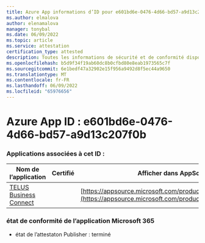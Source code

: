 ```yaml
---
title: Azure App informations d’ID pour e601bd6e-0476-4d66-bd57-a9d13c207f0b
ms.author: elmalova
author: elenamalova
manager: tonybal
ms.date: 06/09/2022
ms.topic: article
ms.service: attestation
certification_type: attested
description: Toutes les informations de sécurité et de conformité disponibles pour e601bd6e-0476-4d66-bd57-a9d13c207f0b.
ms.openlocfilehash: b5d9f34f19ab60dc8b0cfbd80e8eab1973565c7f
ms.sourcegitcommit: 6e1bedf47a32902e15f956a9492d8f5ec44a9650
ms.translationtype: MT
ms.contentlocale: fr-FR
ms.lasthandoff: 06/09/2022
ms.locfileid: "65976656"
---
```

# <a name="azure-app-id-e601bd6e-0476-4d66-bd57-a9d13c207f0b"></a>Azure App ID : e601bd6e-0476-4d66-bd57-a9d13c207f0b


### <a name="apps-associated-with-this-id"></a>Applications associées à cet ID :
| **Nom de l’application** | **Certifié** | **Afficher dans AppSource** |
|--------------|---------------|-----------------------|
| [TELUS Business Connect](../forward/WA200002300.md) |  | [https://appsource.microsoft.com/product/office/WA200002300](https://appsource.microsoft.com/product/office/WA200002300) |

### <a name="microsoft-365-app-compliance-status"></a>état de conformité de l’application Microsoft 365
- état de l’attestaton Publisher : terminé
